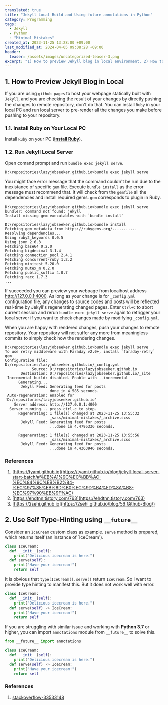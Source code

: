```yaml
---
translated: true
title: "Jekyll Local Build and Using future annotations in Python"
category: Programming
tags:
  - Jekyll
  - Python
  - "Minimal Mistakes"
created_at: 2023-11-25 13:28:00 +09:00
last_modified_at: 2024-04-05 09:08:28 +09:00
header:
  teaser: /assets/images/uncategorized-teaser-3.png
excerpt: "1) How to preview Jekyll blog in local environment. 2) How to use __future__ module to provide type hinting for custom class."
---
```


## 1. How to Preview Jekyll Blog in Local

If you are using `github pages` to host your webpage statically built with `Jekyll`, and you are checking the result of your changes by directly pushing the changes to remote repository, don't do that.  You can install `Ruby` in your local PC and run local server to pre-render all the changes you make before pushing to your repository.

### 1.1. Install Ruby on Your Local PC

Install `Ruby` on your PC ([**Install Ruby**](https://rubyinstaller.org/downloads/)).

### 1.2. Run Jekyll Local Server

Open comand prompt and run `bundle exec jekyll serve`.

```
D:\repositories\lazyjobseeker.github.io>bundle exec jekyll serve
```

You might face error message that the command couldn't be run due to the inexistance of specific `gem` file.  Execute `bundle install` as the error message must recommend that.  It will check from the `gemfile` all the dependencies and install required gems.  `gem` corresponds to plugin in Ruby.

```
D:\repositories\lazyjobseeker.github.io>bundle exec jekyll serve
bundler: command not found: jekyll
Install missing gem executables with `bundle install`

D:\repositories\lazyjobseeker.github.io>bundle install
Fetching gem metadata from https://rubygems.org/...........
Resolving dependencies...
Using ruby2_keywords 0.0.5
Using json 2.6.3
Fetching base64 0.2.0
Fetching bigdecimal 3.1.4
Fetching connection_pool 2.4.1
Fetching concurrent-ruby 1.2.2
Fetching minitest 5.20.0
Fetching mutex_m 0.2.0
Fetching public_suffix 4.0.7
Fetching racc 1.7.3
...
```

If succeeded you can preview your webpage from localhost address http://127.0.0.1:4000.  As long as your change is for `_config.yml` configuration file, any changes to source codes and posts will be reflected real-time by Jekyll's regenerating changed pages.  Enter `Ctrl+C` to abort current session and rerun `bundle exec jekyll serve` again to retrigger your local server if you want to check changes made by modifying `_config.yml`.

When you are happy with rendered changes, push your changes to remote repository.  Your repository will not suffer any more from meaningless commits to simply check how the rendering changes.

```
D:\repositories\lazyjobseeker.github.io>bundle exec jekyll serve
To use retry middleware with Faraday v2.0+, install `faraday-retry` gem
Configuration file: D:/repositories/lazyjobseeker.github.io/_config.yml
            Source: D:/repositories/lazyjobseeker.github.io
       Destination: D:/repositories/lazyjobseeker.github.io/_site
 Incremental build: disabled. Enable with --incremental
      Generating...
       Jekyll Feed: Generating feed for posts
                    done in 4.585 seconds.
 Auto-regeneration: enabled for 'D:/repositories/lazyjobseeker.github.io'
    Server address: http://127.0.0.1:4000
  Server running... press ctrl-c to stop.
      Regenerating: 1 file(s) changed at 2023-11-25 13:55:32
                    _sass/minimal-mistakes/_archive.scss
       Jekyll Feed: Generating feed for posts
                    ...done in 4.4795336 seconds.

      Regenerating: 1 file(s) changed at 2023-11-25 13:55:56
                    _sass/minimal-mistakes/_archive.scss
       Jekyll Feed: Generating feed for posts
                    ...done in 4.4363946 seconds.
```

### References
1. [https://tyami.github.io](https://tyami.github.io/blog/jekyll-local-server-start-batch/#%EB%A1%9C%EC%BB%AC-%EC%84%9C%EB%B2%84-%EC%97%85%EB%8D%B0%EC%9D%B4%ED%8A%B8-%EC%97%90%EB%9F%AC)
2. [https://ehdtnn.tistory.com/763](https://ehdtnn.tistory.com/763)
3. [https://2sehi.github.io](https://2sehi.github.io/blog/56_Github-Blog/)


## 2. Use Self Type-Hinting using `__future__`

Consider an `IceCream` custom class as example.  `serve` method is prepared, which returns itself (an instance of `IceCream').

```python
class IceCream:
  def __init__(self):
    print("Delicious icecream is here.")
  def serve(self):
    print("Have your icecream!")
    return self
```

It is obvious that `type(IceCream().serve()` return `IceCream`.  So I want to provide type hinting to manifest this.  But it does not work well with error.

```python
class IceCream:
  def __init__(self):
    print("Delicious icecream is here.")
  def serve(self) -> IceCream:
    print("Have your icecream!")
    return self
```

If you are struggling with similar issue and working with **Python 3.7** or higher, you can import `annotations` module from `__future__` to solve this.

```python
from __future__ import annotations

class IceCream:
  def __init__(self):
    print("Delicious icecream is here.")
  def serve(self) -> IceCream:
    print("Have your icecream!")
    return self
```

### References
1. [stackoverflow-33533148](https://stackoverflow.com/questions/33533148/how-do-i-type-hint-a-method-with-the-type-of-the-enclosing-class)